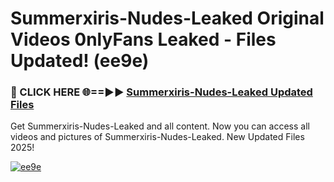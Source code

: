 # Summerxiris-Nudes-Leaked Original Videos 0nlyFans Leaked - Files Updated! (ee9e)

<h3>🔴 CLICK HERE 🌐==►► <a href="https://tinyurl.com/yc6ubb5a" rel="nofollow">Summerxiris-Nudes-Leaked Updated Files</a></h3>

Get Summerxiris-Nudes-Leaked and all content. Now you can access all videos and pictures of Summerxiris-Nudes-Leaked. New Updated Files 2025!

[![ee9e](https://i.imgur.com/7eu0CRL.gif)](https://tinyurl.com/yc6ubb5a)
